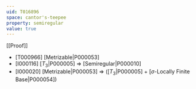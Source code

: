 ```yaml
---
uid: T016896
space: cantor's-teepee
property: semiregular
value: true
---
```

[[Proof]]

* [T000966] [Metrizable|P000053]
* [I000116] [$T_3$|P000005] => [Semiregular|P000010]
* [I000020] [Metrizable|P000053] => ([$T_3$|P000005] + [$\sigma$-Locally Finite Base|P000054])

